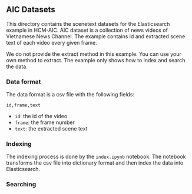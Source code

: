 ## AIC Datasets

This directory contains the scenetext datasets for the Elasticsearch example in HCM-AIC.
AIC dataset is a collection of news videos of Vietnamese News Channel. The example contains
id and extracted scene text of each video every given frame. 


We do not provide the extract method in this example. You can use your own method to extract.
The example only shows how to index and search the data.

### Data format

The data format is a csv file with the following fields:

```csv
id,frame,text
```

- `id`: the id of the video
- `frame`: the frame number
- `text`: the extracted scene text

### Indexing

The indexing process is done by the `index.ipynb` notebook. The notebook transforms the csv
file into dictionary format and then index the data into Elasticsearch.

### Searching

